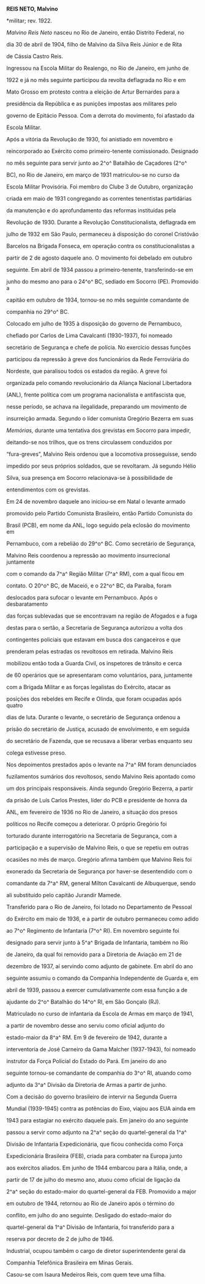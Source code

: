 **REIS NETO, Malvino**



\*militar; rev. 1922.



*Malvino Reis Neto* nasceu no Rio de Janeiro, então Distrito Federal, no

dia 30 de abril de 1904, filho de Malvino da Silva Reis Júnior e de Rita

de Cássia Castro Reis.



Ingressou na Escola Militar do Realengo, no Rio de Janeiro, em junho de

1922 e já no mês seguinte participou da revolta deflagrada no Rio e em

Mato Grosso em protesto contra a eleição de Artur Bernardes para a

presidência da República e as punições impostas aos militares pelo

governo de Epitácio Pessoa. Com a derrota do movimento, foi afastado da

Escola Militar.



Após a vitória da Revolução de 1930, foi anistiado em novembro e

reincorporado ao Exército como primeiro-tenente comissionado. Designado

no mês seguinte para servir junto ao 2^o^ Batalhão de Caçadores (2^o^

BC), no Rio de Janeiro, em março de 1931 matriculou-se no curso da

Escola Militar Provisória. Foi membro do Clube 3 de Outubro, organização

criada em maio de 1931 congregando as correntes tenentistas partidárias

da manutenção e do aprofundamento das reformas instituídas pela

Revolução de 1930. Durante a Revolução Constitucionalista, deflagrada em

julho de 1932 em São Paulo, permaneceu à disposição do coronel Cristóvão

Barcelos na Brigada Fonseca, em operação contra os constitucionalistas a

partir de 2 de agosto daquele ano. O movimento foi debelado em outubro

seguinte. Em abril de 1934 passou a primeiro-tenente, transferindo-se em

junho do mesmo ano para o 24^o^ BC, sediado em Socorro (PE). Promovido a

capitão em outubro de 1934, tornou-se no mês seguinte comandante de

companhia no 29^o^ BC.



Colocado em julho de 1935 à disposição do governo de Pernambuco,

chefiado por Carlos de Lima Cavalcanti (1930-1937), foi nomeado

secretário de Segurança e chefe de polícia. No exercício dessas funções

participou da repressão à greve dos funcionários da Rede Ferroviária do

Nordeste, que paralisou todos os estados da região. A greve foi

organizada pelo comando revolucionário da Aliança Nacional Libertadora

(ANL), frente política com um programa nacionalista e antifascista que,

nesse período, se achava na ilegalidade, preparando um movimento de

insurreição armada. Segundo o líder comunista Gregório Bezerra em suas

*Memórias,* durante uma tentativa dos grevistas em Socorro para impedir,

deitando-se nos trilhos, que os trens circulassem conduzidos por

“fura-greves”, Malvino Reis ordenou que a locomotiva prosseguisse, sendo

impedido por seus próprios soldados, que se revoltaram. Já segundo Hélio

Silva, sua presença em Socorro relacionava-se à possibilidade de

entendimentos com os grevistas.



Em 24 de novembro daquele ano iniciou-se em Natal o levante armado

promovido pelo Partido Comunista Brasileiro, então Partido Comunista do

Brasil (PCB), em nome da ANL, logo seguido pela eclosão do movimento em

Pernambuco, com a rebelião do 29^o^ BC. Como secretário de Segurança,

Malvino Reis coordenou a repressão ao movimento insurrecional juntamente

com o comando da 7^a^ Região Militar (7^a^ RM), com a qual ficou em

contato. O 20^o^ BC, de Maceió, e o 22^o^ BC, da Paraíba, foram

deslocados para sufocar o levante em Pernambuco. Após o desbaratamento

das forças sublevadas que se encontravam na região de Afogados e a fuga

destas para o sertão, a Secretaria de Segurança autorizou a volta dos

contingentes policiais que estavam em busca dos cangaceiros e que

prenderam pelas estradas os revoltosos em retirada. Malvino Reis

mobilizou então toda a Guarda Civil, os inspetores de trânsito e cerca

de 60 operários que se apresentaram como voluntários, para, juntamente

com a Brigada Militar e as forças legalistas do Exército, atacar as

posições dos rebeldes em Recife e Olinda, que foram ocupadas após quatro

dias de luta. Durante o levante, o secretário de Segurança ordenou a

prisão do secretário de Justiça, acusado de envolvimento, e em seguida

do secretário de Fazenda, que se recusava a liberar verbas enquanto seu

colega estivesse preso.



Nos depoimentos prestados após o levante na 7^a^ RM foram denunciados

fuzilamentos sumários dos revoltosos, sendo Malvino Reis apontado como

um dos principais responsáveis. Ainda segundo Gregório Bezerra, a partir

da prisão de Luís Carlos Prestes, líder do PCB e presidente de honra da

ANL, em fevereiro de 1936 no Rio de Janeiro, a situação dos presos

políticos no Recife começou a deteriorar. O próprio Gregório foi

torturado durante interrogatório na Secretaria de Segurança, com a

participação e a supervisão de Malvino Reis, o que se repetiu em outras

ocasiões no mês de março. Gregório afirma também que Malvino Reis foi

exonerado da Secretaria de Segurança por haver-se desentendido com o

comandante da 7^a^ RM, general Mílton Cavalcanti de Albuquerque, sendo

ali substituído pelo capitão Jurandir Mamede.



Transferido para o Rio de Janeiro, foi lotado no Departamento de Pessoal

do Exército em maio de 1936, e a partir de outubro permaneceu como adido

ao 7^o^ Regimento de Infantaria (7^o^ RI). Em novembro seguinte foi

designado para servir junto à 5^a^ Brigada de Infantaria, também no Rio

de Janeiro, da qual foi removido para a Diretoria de Aviação em 21 de

dezembro de 1937, aí servindo como adjunto de gabinete. Em abril do ano

seguinte assumiu o comando da Companhia Independente de Guarda e, em

abril de 1939, passou a exercer cumulativamente com essa função a de

ajudante do 2^o^ Batalhão do 14^o^ RI, em São Gonçalo (RJ).



Matriculado no curso de infantaria da Escola de Armas em março de 1941,

a partir de novembro desse ano serviu como oficial adjunto do

estado-maior da 8^a^ RM. Em 9 de fevereiro de 1942, durante a

interventoria de José Carneiro da Gama Malcher (1937-1943), foi nomeado

instrutor da Força Policial do Estado do Pará. Em janeiro do ano

seguinte tornou-se comandante de companhia do 3^o^ RI, atuando como

adjunto da 3^a^ Divisão da Diretoria de Armas a partir de junho.



Com a decisão do governo brasileiro de intervir na Segunda Guerra

Mundial (1939-1945) contra as potências do Eixo, viajou aos EUA ainda em

1943 para estagiar no exército daquele país. Em janeiro do ano seguinte

passou a servir como adjunto na 2^a^ seção do quartel-general da 1^a^

Divisão de Infantaria Expedicionária, que ficou conhecida como Força

Expedicionária Brasileira (FEB), criada para combater na Europa junto

aos exércitos aliados. Em junho de 1944 embarcou para a Itália, onde, a

partir de 17 de julho do mesmo ano, atuou como oficial de ligação da

2^a^ seção do estado-maior do quartel-general da FEB. Promovido a major

em outubro de 1944, retornou ao Rio de Janeiro após o término do

conflito, em julho do ano seguinte. Desligado do estado-maior do

quartel-general da 1^a^ Divisão de Infantaria, foi transferido para a

reserva por decreto de 2 de julho de 1946.



Industrial, ocupou também o cargo de diretor superintendente geral da

Companhia Telefônica Brasileira em Minas Gerais.



Casou-se com Isaura Medeiros Reis, com quem teve uma filha.



